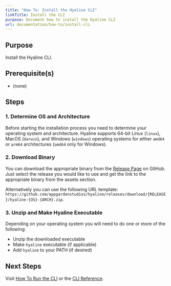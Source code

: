 ```yaml
---
title: "How To: Install the Hyaline CLI"
linkTitle: Install the CLI
purpose: Document how to install the Hyaline CLI
url: documentation/how-to/install-cli
---
```

## Purpose
Install the Hyaline CLI.

## Prerequisite(s)
* (none)

## Steps

### 1. Determine OS and Architecture
Before starting the installation process you need to determine your operating system and architecture. Hyaline supports 64-bit Linux (`linux`), MacOS (`darwin`), and Windows (`windows`) operating systems for either `amd64` or `arm64` architectures (`amd64` only for Windows).

### 2. Download Binary
You can download the appropriate binary from the [Release Page](https://github.com/appgardenstudios/hyaline/releases) on GitHub. Just select the release you would like to use and get the link to the appropriate binary from the assets section.

Alternatively you can use the following URL template: `https://github.com/appgardenstudios/hyaline/releases/download/{RELEASE}/hyaline-{OS}-{ARCH}.zip`.

### 3. Unzip and Make Hyaline Executable
Depending on your operating system you will need to do one or more of the following:

* Unzip the downloaded executable
* Make `hyaline` executable (if applicable)
* Add `hyaline` to your PATH (if desired)

## Next Steps
Visit [How To Run the CLI](./02-run-cli.md) or the [CLI Reference](../04-reference/02-cli.md).